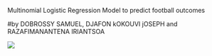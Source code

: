 Multinomial Logistic Regression Model to predict football outcomes

#by DOBROSSY SAMUEL, DJAFON kOKOUVI jOSEPH and RAZAFIMANANTENA IRIANTSOA

<img src="https://www.google.com/url?sa=i&url=https%3A%2F%2Fwww.feedinco.com%2Fblog%2Fsucceed-with-accurate-football-predictions&psig=AOvVaw3EIDsg7JWsdtShu7f06D3I&ust=1678481058824000&source=images&cd=vfe&ved=0CBAQjRxqFwoTCOjB96zbz_0CFQAAAAAdAAAAABAE" />
